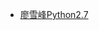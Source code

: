 ﻿- [廖雪峰Python2.7](http://www.liaoxuefeng.com/wiki/001374738125095c955c1e6d8bb493182103fac9270762a000)